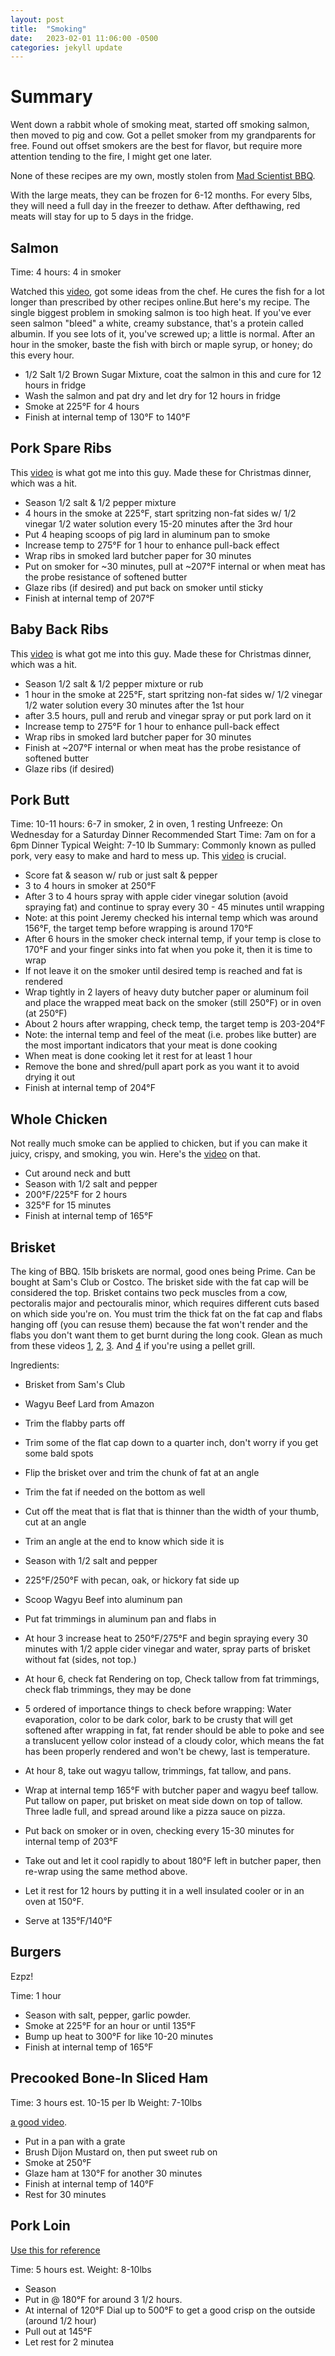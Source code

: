 ```yaml
---
layout: post
title:  "Smoking"
date:   2023-02-01 11:06:00 -0500
categories: jekyll update
---
```


# Summary
Went down a rabbit whole of smoking meat, started off smoking salmon, then moved to pig and cow. Got a pellet smoker from my grandparents for free. Found out offset smokers are the best for flavor, but require more attention tending to the fire, I might get one later.

None of these recipes are my own, mostly stolen from [Mad Scientist BBQ][msbbq].

With the large meats, they can be frozen for 6-12 months. For every 5lbs, they will need a full day in the freezer to dethaw. After defthawing, red meats will stay for up to 5 days in the fridge.


## Salmon

Time: 4 hours: 4 in smoker

Watched this [video][salmon], got some ideas from the chef. He cures the fish for a lot longer than prescribed by other recipes online.But here's my recipe. The single biggest problem in smoking salmon is too high heat. If you've ever seen salmon "bleed" a white, creamy substance, that's a protein called albumin. If you see lots of it, you've screwed up; a little is normal. After an hour in the smoker, baste the fish with birch or maple syrup, or honey; do this every hour.

- 1/2 Salt 1/2 Brown Sugar Mixture, coat the salmon in this and cure for 12 hours in fridge
- Wash the salmon and pat dry and let dry for 12 hours in fridge
- Smoke at 225°F for 4 hours
- Finish at internal temp of 130°F to 140°F


## Pork Spare Ribs

This [video][porkribs] is what got me into this guy. Made these for Christmas dinner, which was a hit.

- Season 1/2 salt & 1/2 pepper mixture
- 4 hours in the smoke at 225°F, start spritzing non-fat sides w/ 1/2 vinegar 1/2 water solution every 15-20 minutes after the 3rd hour
- Put 4 heaping scoops of pig lard in aluminum pan to smoke
- Increase temp to 275°F for 1 hour to enhance pull-back effect
- Wrap ribs in smoked lard butcher paper for 30 minutes
- Put on smoker for ~30 minutes, pull at ~207°F internal or when meat has the probe resistance of softened butter
- Glaze ribs (if desired) and put back on smoker until sticky
- Finish at internal temp of 207°F

## Baby Back Ribs

This [video][porkribs] is what got me into this guy. Made these for Christmas dinner, which was a hit.

- Season 1/2 salt & 1/2 pepper mixture or rub
- 1 hour in the smoke at 225°F, start spritzing non-fat sides w/ 1/2 vinegar 1/2 water solution every 30 minutes after the 1st hour
- after 3.5 hours, pull and rerub and vinegar spray or put pork lard on it
- Increase temp to 275°F for 1 hour to enhance pull-back effect
- Wrap ribs in smoked lard butcher paper for 30 minutes
- Finish at ~207°F internal or when meat has the probe resistance of softened butter
- Glaze ribs (if desired)

## Pork Butt

Time: 10-11 hours: 6-7 in smoker, 2 in oven, 1 resting
Unfreeze: On Wednesday for a Saturday Dinner
Recommended Start Time: 7am on for a 6pm Dinner
Typical Weight: 7-10 lb
Summary: Commonly known as pulled pork, very easy to make and hard to mess up. This [video][porkbutt] is crucial.

- Score fat & season w/ rub or just salt & pepper
- 3 to 4 hours in smoker at 250°F
- After 3 to 4 hours spray with apple cider vinegar solution (avoid spraying fat) and continue to spray every 30 - 45 minutes until wrapping
- Note: at this point Jeremy checked his internal temp which was around 156°F, the target temp before wrapping is around 170°F
- After 6 hours in the smoker check internal temp, if your temp is close to 170°F and your finger sinks into fat when you poke it, then it is time to wrap
- If not leave it on the smoker until desired temp is reached and fat is rendered
- Wrap tightly in 2 layers of heavy duty butcher paper or aluminum foil and place the wrapped meat back on the smoker (still 250°F) or in oven (at 250°F)
- About 2 hours after wrapping, check temp, the target temp is 203-204°F
- Note: the internal temp and feel of the meat (i.e. probes like butter) are the most important indicators that your meat is done cooking
- When meat is done cooking let it rest for at least 1 hour
- Remove the bone and shred/pull apart pork as you want it to avoid drying it out
- Finish at internal temp of 204°F

## Whole Chicken

Not really much smoke can be applied to chicken, but if you can make it juicy, crispy, and smoking, you win. Here's the [video][chicken] on that.

- Cut around neck and butt
- Season with 1/2 salt and pepper
- 200°F/225°F for 2 hours
- 325°F for 15 minutes
- Finish at internal temp of 165°F


## Brisket

The king of BBQ. 15lb briskets are normal, good ones being Prime. Can be bought at Sam's Club or Costco. The brisket side with the fat cap will be considered the top. Brisket contains two peck muscles from a cow, pectoralis major and pectouralis minor, which requires different cuts based on which side you're on. You must trim the thick fat on the fat cap and flabs hanging off (you can resuse them) because the fat won't render and the flabs you don't want them to get burnt during the long cook. Glean as much from these videos [1][brisket1], [2][brisket2], [3][brisket3]. And [4][brisket-pellet] if you're using a pellet grill.

Ingredients:
- Brisket from Sam's Club
- Wagyu Beef Lard from Amazon

- Trim the flabby parts off
- Trim some of the flat cap down to a quarter inch, don't worry if you get some bald spots
- Flip the brisket over and trim the chunk of fat at an angle
- Trim the fat if needed on the bottom as well
- Cut off the meat that is flat that is thinner than the width of your thumb, cut at an angle
- Trim an angle at the end to know which side it is
- Season with 1/2 salt and pepper
- 225°F/250°F with pecan, oak, or hickory fat side up
- Scoop Wagyu Beef into aluminum pan
- Put fat trimmings in aluminum pan and flabs in
- At hour 3 increase heat to 250°F/275°F and begin spraying every 30 minutes with 1/2 apple cider vinegar and water, spray parts of brisket without fat (sides, not top.)
- At hour 6, check fat Rendering on top, Check tallow from fat trimmings, check flab trimmings, they may be done
- 5 ordered of importance things to check before wrapping: Water evaporation, color to be dark color, bark to be crusty that will get softened after wrapping in fat, fat render should be able to poke and see a translucent yellow color instead of a cloudy color, which means the fat has been properly rendered and won't be chewy, last is temperature.
- At hour 8, take out wagyu tallow, trimmings, fat tallow, and pans.
- Wrap at internal temp 165°F with butcher paper and wagyu beef tallow. Put tallow on paper, put brisket on meat side down on top of tallow. Three ladle full, and spread around like a pizza sauce on pizza.
- Put back on smoker or in oven, checking every 15-30 minutes for internal temp of 203°F
- Take out and let it cool rapidly to about 180°F left in butcher paper, then re-wrap using the same method above.
- Let it rest for 12 hours by putting it in a well insulated cooler or in an oven at 150°F.
- Serve at 135°F/140°F

## Burgers

Ezpz!

Time: 1 hour

- Season with salt, pepper, garlic powder.
- Smoke at 225°F for an hour or until 135°F
- Bump up heat to 300°F for like 10-20 minutes
- Finish at internal temp of 165°F

## Precooked Bone-In Sliced Ham

Time: 3 hours est. 10-15 per lb
Weight: 7-10lbs

[a good video][ham].

- Put in a pan with a grate
- Brush Dijon Mustard on, then put sweet rub on
- Smoke at 250°F
- Glaze ham at 130°F for another 30 minutes
- Finish at internal temp of 140°F
- Rest for 30 minutes

## Pork Loin
[Use this for reference][porkloin]

Time: 5 hours est.
Weight: 8-10lbs

- Season
- Put in @ 180°F for around 3 1/2 hours.
- At internal of 120°F Dial up to 500°F to get a good crisp on the outside (around 1/2 hour)
- Pull out at 145°F
- Let rest for 2 minutea



[msbbq]: https://www.youtube.com/@MadScientistBBQ
[salmon]: https://www.youtube.com/watch?v=mCWTzkhFg1M
[porkribs]: https://www.youtube.com/watch?v=YlK-za2JZqg
[porkbutt]: https://www.youtube.com/watch?v=rgPJxy_IngY
[chicken]: https://www.youtube.com/watch?v=-JJx4eZNmz4
[brisket1]: https://www.youtube.com/watch?v=SGDKPuz1hx8
[brisket2]: https://www.youtube.com/watch?v=kE2RisA2mHY
[brisket3]: https://www.youtube.com/watch?v=qsCVMmmNRec
[brisket-pellet]: https://www.youtube.com/watch?v=EMeAGp_8sG8
[ham]: https://youtu.be/AiUr5mYkkVE
[porkloin]: https://www.youtube.com/watch?v=zSHJJiq5w4w
